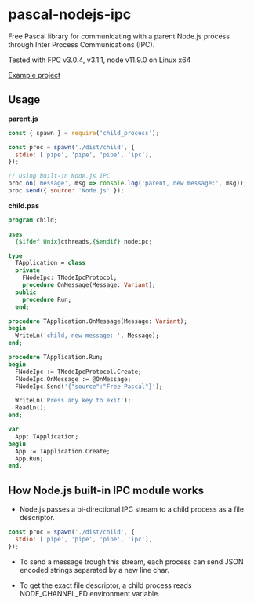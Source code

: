 # pascal-nodejs-ipc

Free Pascal library for communicating with a parent Node.js process through
Inter Process Communications (IPC). 

Tested with FPC v3.0.4, v3.1.1, node v11.9.0 on Linux x64

[Example project](example)

## Usage

**parent.js**
```js
const { spawn } = require('child_process');

const proc = spawn('./dist/child', {
  stdio: ['pipe', 'pipe', 'pipe', 'ipc'],
});

// Using built-in Node.js IPC
proc.on('message', msg => console.log('parent, new message:', msg));
proc.send({ source: 'Node.js' });
```

**child.pas**
```pascal
program child;

uses
  {$ifdef Unix}cthreads,{$endif} nodeipc;

type
  TApplication = class
  private
    FNodeIpc: TNodeIpcProtocol;
    procedure OnMessage(Message: Variant);
  public
    procedure Run;
  end;

procedure TApplication.OnMessage(Message: Variant);
begin
  WriteLn('child, new message: ', Message);
end;

procedure TApplication.Run;
begin
  FNodeIpc := TNodeIpcProtocol.Create;
  FNodeIpc.OnMessage := @OnMessage;
  FNodeIpc.Send('{"source":"Free Pascal"}');

  WriteLn('Press any key to exit');
  ReadLn();
end;

var
  App: TApplication;
begin
  App := TApplication.Create;
  App.Run;
end.

```

## How Node.js built-in IPC module works

- Node.js passes a bi-directional IPC stream to a child process as a file
descriptor.
```js
const proc = spawn('./dist/child', {
  stdio: ['pipe', 'pipe', 'pipe', 'ipc'],
});
```

- To send a message trough this stream, each process can send JSON encoded
  strings separated by a new line char.

- To get the exact file descriptor, a child process reads NODE_CHANNEL_FD
  environment variable.
